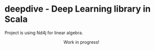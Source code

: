 # deepdive - Deep Learning library in Scala
Project is using Nd4j for linear algebra.



  <p align="center">Work in progress!</p> 